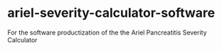 # ariel-severity-calculator-software
For the software productization of the the Ariel Pancreatitis Severity Calculator
